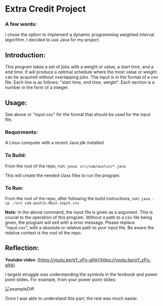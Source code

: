 # Extra Credit Project

### A few words:

I chose the option to implement a dynamic programming weighted interval algorithm. I decided to use Java for my project.

## Introduction:

This program takes a set of jobs with a weight or value, a start time, and a end time. It will produce a optimal schedule where the most value or weight can be acquired without overlapping jobs. The input is in the format of a csv file. Each line is as follows: "start time, end time, weight". Each section is a number in the form of a integer.

## Usage:

See above or "input.csv" for the format that should be used for the input file.

### Requirments:

A Linux computer with a recent Java jdk installed.

### To Build:

From the root of the repo, run: `javac src/com/austin/*.java `

This will create the needed class files to run the program.

### To Run:

From the root of the repo, after following the build instructions, run: `java -cp ./src com.austin.Main input.csv`

**Note:** In the above command, the input file is given as a argument. This is crucial to the operation of this program. Without a path to a csv file being given, the program will exit with a error message. Please replace "input.csv", with a absolute or relative path to your input file. Be aware the relative context is the root of the repo.

## Reflection:

**Youtube video**: [https://youtu.be/gY_vPo-aIhk](https://youtu.be/gY_vPo-aIhk)

I largest struggle was understanding the symbols in the textbook and power point slides. For example, from your power point slides:

![exampleDiff](/home/mountain/IdeaProjects/extraCredit/screenshots/exampleDiff.png)

Once I was able to understand this part, the rest was much easier.